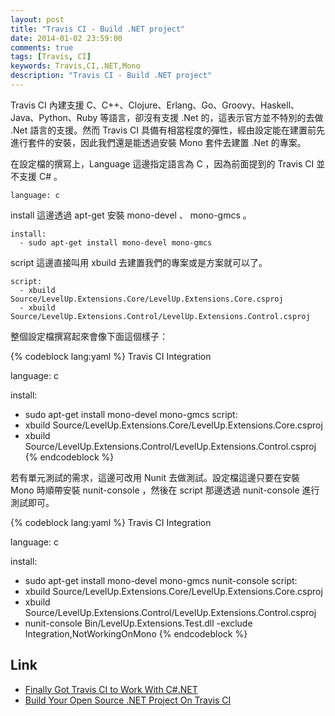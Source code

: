 ```yaml
---
layout: post
title: "Travis CI - Build .NET project"
date: 2014-01-02 23:59:00
comments: true
tags: [Travis, CI]
keywords: Travis,CI,.NET,Mono
description: "Travis CI - Build .NET project"
---
```


Travis CI 內建支援 C、C++、Clojure、Erlang、Go、Groovy、Haskell、Java、Python、Ruby 等語言，卻沒有支援 .Net 的，這表示官方並不特別的去做 .Net 語言的支援。然而 Travis CI 具備有相當程度的彈性，經由設定能在建置前先進行套件的安裝，因此我們還是能透過安裝 Mono 套件去建置 .Net 的專案。

<!-- More -->

在設定檔的撰寫上，Language 這邊指定語言為 C ，因為前面提到的 Travis CI 並不支援 C# 。

    language: c


install 這邊透過 apt-get 安裝 mono-devel 、 mono-gmcs 。

    install:
      - sudo apt-get install mono-devel mono-gmcs


script 這邊直接叫用 xbuild 去建置我們的專案或是方案就可以了。

    script:
      - xbuild Source/LevelUp.Extensions.Core/LevelUp.Extensions.Core.csproj
      - xbuild Source/LevelUp.Extensions.Control/LevelUp.Extensions.Control.csproj


整個設定檔撰寫起來會像下面這個樣子：

{% codeblock lang:yaml %}
 Travis CI Integration

language: c

install:
  - sudo apt-get install mono-devel mono-gmcs
script:
  - xbuild Source/LevelUp.Extensions.Core/LevelUp.Extensions.Core.csproj
  - xbuild Source/LevelUp.Extensions.Control/LevelUp.Extensions.Control.csproj
{% endcodeblock %}


若有單元測試的需求，這邊可改用 Nunit 去做測試。設定檔這邊只要在安裝 Mono 時順帶安裝 nunit-console ，然後在 script 那邊透過 nunit-console 進行測試即可。

{% codeblock lang:yaml %}
 Travis CI Integration

language: c

install:
  - sudo apt-get install mono-devel mono-gmcs nunit-console
script:
  - xbuild Source/LevelUp.Extensions.Core/LevelUp.Extensions.Core.csproj
  - xbuild Source/LevelUp.Extensions.Control/LevelUp.Extensions.Control.csproj
  - nunit-console Bin/LevelUp.Extensions.Test.dll -exclude Integration,NotWorkingOnMono
{% endcodeblock %}


Link
----
* [Finally Got Travis CI to Work With C#.NET](http://www.parttimelegend.co.uk/blog/2013/04/11/finally-got-travis-ci-to-work-with-c-number-net/)
* [Build Your Open Source .NET Project On Travis CI](http://danlimerick.wordpress.com/2013/02/03/build-your-open-source-net-project-on-travis-ci/)
